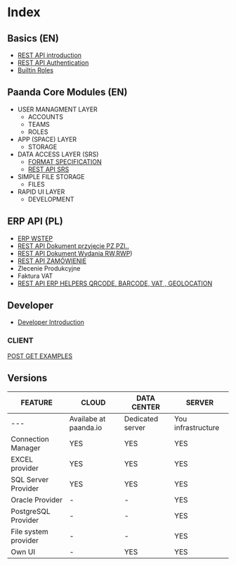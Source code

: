 # Index

## Basics (EN)

- [REST API introduction](/core-api)  
- [REST API Authentication](/core-api/01-authentication.md)  
- [Builtin Roles](/core-api/02-roles.md) 

## Paanda Core Modules (EN)

- USER MANAGMENT LAYER
  - ACCOUNTS
  - TEAMS
  - ROLES
- APP (SPACE) LAYER
  - STORAGE
- DATA ACCESS LAYER (SRS)
  - [FORMAT SPECIFICATION](/srs-api)  
  - [REST API SRS](/srs-api/12-rest-examples.md)
- SIMPLE FILE STORAGE
  - FILES
- RAPID UI LAYER
  - DEVELOPMENT


## ERP API (PL)

- [ERP WSTĘP](/erp-api)  
- [REST API Dokument przyjęcie PZ,PZI..](/erp-api/document/documentin.md) 
- [REST API Dokument Wydania RW,RWP](/erp-api/document/documentout.md))
- [REST API ZAMÓWIENIE](/erp-api/order)
- Zlecenie Produkcyjne
- Faktura VAT
- [REST API ERP HELPERS QRCODE, BARCODE, VAT , GEOLOCATION](/erp-api/helpers)  

## Developer

- [Developer Introduction](/developer) 


### CLIENT
[POST GET EXAMPLES](/developer/client/generic_post_get.md)


## Versions

| FEATURE | CLOUD | DATA CENTER | SERVER |
| --- | --- | --- | --- |
| --- | Availabe at paanda.io | Dedicated server | You infrastructure |
| Connection Manager | YES | YES | YES |
| EXCEL provider | YES | YES | YES |
| SQL Server Provider | YES | YES | YES |
| Oracle Provider | - | - | YES |
| PostgreSQL Provider | - | - | YES |
| File system provider | - | - | YES |
| Own UI | - | YES | YES |

